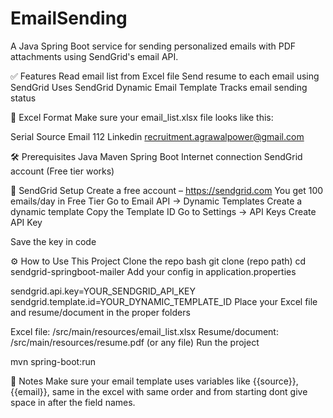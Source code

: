 # EmailSending
A Java Spring Boot service for sending personalized emails with PDF attachments using SendGrid's email API.

✅ Features
Read email list from Excel file
Send resume to each email using SendGrid
Uses SendGrid Dynamic Email Template
Tracks email sending status

📁 Excel Format
Make sure your email_list.xlsx file looks like this:

Serial	Source	Email
112	Linkedin	recruitment.agrawalpower@gmail.com	

🛠️ Prerequisites
Java 
Maven
Spring Boot
Internet connection
SendGrid account (Free tier works)

🔧 SendGrid Setup
Create a free account – https://sendgrid.com
You get 100 emails/day in Free Tier
Go to Email API → Dynamic Templates
Create a dynamic template
Copy the Template ID
Go to Settings → API Keys
Create API Key

Save the key in code

⚙️ How to Use This Project
Clone the repo
bash
git clone (repo path)
cd sendgrid-springboot-mailer
Add your config in application.properties

sendgrid.api.key=YOUR_SENDGRID_API_KEY
sendgrid.template.id=YOUR_DYNAMIC_TEMPLATE_ID
Place your Excel file and resume/document in the proper folders

Excel file: /src/main/resources/email_list.xlsx
Resume/document: /src/main/resources/resume.pdf (or any file)
Run the project

mvn spring-boot:run

📌 Notes
Make sure your email template uses variables like {{source}}, {{email}}, same in the excel with same order and from starting dont give space in after the field names.



